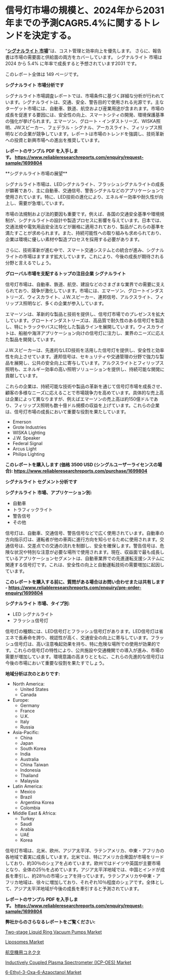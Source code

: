 <p><h1>信号灯市場の規模と、2024年から2031年までの予測CAGR5.4%に関するトレンドを決定する。</h1></p><p>&ldquo;<strong><a href="https://www.reliableresearchreports.com/signal-lights-r1699804?utm_campaign=107&utm_medium=9&utm_source=Github&utm_content=ia&utm_term=06122024&utm_id=signal-lights">シグナルライト 市場</a></strong>&rdquo;は、コスト管理と効率向上を優先します。 さらに、報告書は市場の需要面と供給面の両方をカバーしています。 シグナルライト 市場は 2024 から 5.4% に年率で成長すると予想されています2031 です。</p>
<p>このレポート全体は 149 ページです。</p>
<p><strong>シグナルライト 市場分析です</strong></p>
<p><p>シグナルライト市場調査レポートでは、市場条件に基づく詳細な分析が行われています。シグナルライトは、交通、安全、警告目的で使用される光源です。主なターゲット市場には、自動車、鉄道、航空および産業用途が含まれます。市場の成長を促進する要因には、安全性の向上、スマートシティの開発、環境保護基準の強化が挙げられます。エマーソン、グロート・インダストリーズ、WISKA照明、JWスピーカー、フェデラル・シグナル、アーカスライト、フィリップス照明などの企業が競争しています。レポートは市場のトレンドを強調し、技術革新への投資と新興市場への進出を推奨しています。</p></p>
<p><strong>レポートのサンプル PDF を入手します。&nbsp;<a href="https://www.reliableresearchreports.com/enquiry/request-sample/1699804?utm_campaign=107&utm_medium=9&utm_source=Github&utm_content=ia&utm_term=06122024&utm_id=signal-lights">https://www.reliableresearchreports.com/enquiry/request-sample/1699804</a></strong></p>
<p><p>**シグナルライト市場の展望**</p><p>シグナルライト市場は、LEDシグナルライト、フラッシュシグナルライトの成長が顕著であり、主に自動車、交通信号、警告シグナルなどのアプリケーションで使用されています。特に、LED技術の進化により、エネルギー効率や耐久性が向上し、需要が急増しています。</p><p>市場の法規制および法的要因も重要です。例えば、各国の交通安全基準や環境規制が、シグナルライトの設計や製造プロセスに影響を与えています。日本では、交通法規や電気用品安全法などが厳格に適用されており、製品がこれらの基準を満たすことが求められます。また、持続可能性への取り組みも求められており、企業は環境に優しい素材や製造プロセスを採用する必要があります。</p><p>さらに、技術革新が進む中で、スマート交通システムとの統合が進み、シグナルライトの市場はますます拡大しています。これにより、今後の成長が期待される分野と言えるでしょう。</p></p>
<p><strong>グローバル市場を支配するトップの注目企業 シグナルライト</strong></p>
<p><p>信号灯市場は、自動車、鉄道、航空、建設などのさまざまな業界での需要に支えられており、競争が激化しています。市場には、エマーソン、グロートインダストリーズ、ウィスカライト、J.W.スピーカー、連邦信号、アルクスライト、フィリップス照明など、多くの企業が参入しています。</p><p>エマーソンは、革新的な製品と技術を提供し、信号灯市場でのプレゼンスを拡大しています。グロートインダストリーズは、高品質で耐久性のある信号灯を製造し、特にトラックやバスに特化した製品ラインを展開しています。ウィスカライトは、船舶や海洋アプリケーション向けの信号灯に注力し、業界のニーズに応えた製品を開発しています。</p><p>J.W.スピーカーは、先進的なLED技術を活用した信号灯を提供し、安全性と効率性を向上させています。連邦信号は、セキュリティや交通管理の分野で強力な製品を展開し、公共の安全向上に寄与しています。アルクスライトとフィリップス照明も、エネルギー効率の高い照明ソリューションを提供し、持続可能な開発に貢献しています。</p><p>これらの企業は、持続可能な技術や製品の革新を通じて信号灯市場を成長させ、顧客の多様なニーズに応えることで市場競争力を高めています。具体的な売上高は企業によって異なりますが、例えばエマーソンの売上高は約150億ドルであり、フィリップス照明も数十億ドル規模の収益を上げています。これらの企業は、信号灯市場の成長において重要な役割を果たしています。</p></p>
<p><ul><li>Emerson</li><li>Grote Industries</li><li>WISKA Lighting</li><li>J.W. Speaker</li><li>Federal Signal</li><li>Arcus Light</li><li>Philips Lighting</li></ul></p>
<p><strong>このレポートを購入します (価格 3500 USD (シングルユーザーライセンスの場合):&nbsp;<a href="https://www.reliableresearchreports.com/purchase/1699804?utm_campaign=107&utm_medium=9&utm_source=Github&utm_content=ia&utm_term=06122024&utm_id=signal-lights">https://www.reliableresearchreports.com/purchase/1699804</a></strong></p>
<p><strong>シグナルライト セグメント分析です</strong></p>
<p><strong>シグナルライト 市場、アプリケーション別:</strong></p>
<p><ul><li>自動車</li><li>トラフィックライト</li><li>警告信号</li><li>その他</li></ul></p>
<p><p>信号灯は、自動車、交通信号、警告信号などで広く使用されています。自動車の方向指示灯は、運転者が他の車両に進行方向を知らせるために使用されます。交通信号は、交差点での交通の流れを制御し、安全を確保します。警告信号は、危険な状況や特別な注意が必要な場所で使用されます。現在、収益面で最も成長しているアプリケーションセグメントは、自動車業界での先進運転支援システムに関連する信号灯です。これは、安全性の向上と自動運転技術の需要増加に起因しています。</p></p>
<p><strong>このレポートを購入する前に、質問がある場合はお問い合わせまたは共有します - <a href="https://www.reliableresearchreports.com/enquiry/pre-order-enquiry/1699804?utm_campaign=107&utm_medium=9&utm_source=Github&utm_content=ia&utm_term=06122024&utm_id=signal-lights">https://www.reliableresearchreports.com/enquiry/pre-order-enquiry/1699804</a></strong></p>
<p><strong>シグナルライト 市場、タイプ別:</strong></p>
<p><ul><li>LED シグナルライト</li><li>フラッシュ信号灯</li></ul></p>
<p><p>信号灯の種類には、LED信号灯とフラッシュ信号灯があります。LED信号灯は省エネで長寿命を誇り、視認性が高く、交通安全の向上に寄与しています。フラッシュ信号灯は、高い注意喚起効果を持ち、特に危険な場所での使用が効果的です。これらの信号灯の特性により、公共施設や交通機関での導入が進み、市場の需要が増加しています。環境意識の高まりとともに、これらの先進的な信号灯は今後の市場において重要な役割を果たすでしょう。</p></p>
<p><strong>地域分析は次のとおりです:</strong></p>
<p><ul>
    <li>
        North America:
        <ul>
            <li>United States</li>
            <li>Canada</li>
        </ul>
    </li>
    <li>
        Europe:
        <ul>
            <li>Germany</li>
            <li>France</li>
            <li>U.K.</li>
            <li>Italy</li>
            <li>Russia</li>
        </ul>
    </li>
    <li>
        Asia-Pacific:
        <ul>
            <li>China</li>
            <li>Japan</li>
            <li>South Korea</li>
            <li>India</li>
            <li>Australia</li>
            <li>China Taiwan</li>
            <li>Indonesia</li>
            <li>Thailand</li>
            <li>Malaysia</li>
        </ul>
    </li>
    <li>
        Latin America:
        <ul>
            <li>Mexico</li>
            <li>Brazil</li>
            <li>Argentina Korea</li>
            <li>Colombia</li>
        </ul>
    </li>
    <li>
        Middle East & Africa:
        <ul>
            <li>Turkey</li>
            <li>Saudi</li>
            <li>Arabia</li>
            <li>UAE</li>
            <li>Korea</li>
        </ul>
    </li>
    </ul></p>
<p><p>信号灯市場は、北米、欧州、アジア太平洋、ラテンアメリカ、中東・アフリカの各地域で着実に成長しています。北米では、特にアメリカ合衆国が市場をリードしており、約30％のシェアを占めています。欧州ではドイツや英国が主要市場となり、全体の25％を占めています。アジア太平洋地域では、中国とインドが成長を牽引し、約28％の市場シェアを持っています。ラテンアメリカや中東・アフリカ地域は、徐々に増加しており、それぞれ10％程度のシェアです。全体として、アジア太平洋地域が今後の成長を牽引すると予測されています。</p></p>
<p><strong>レポートのサンプル PDF を入手します。&nbsp;<a href="https://www.reliableresearchreports.com/enquiry/request-sample/1699804?utm_campaign=107&utm_medium=9&utm_source=Github&utm_content=ia&utm_term=06122024&utm_id=signal-lights">https://www.reliableresearchreports.com/enquiry/request-sample/1699804</a></strong></p>
<p><strong>弊社からのさらなるレポートをご覧ください:</strong></p>
<p><p><a href="https://github.com/luckyshygirl/Market-Research-Report-List-7/blob/main/two-stage-liquid-ring-vacuum-pumps-market.md?utm_campaign=107&utm_medium=9&utm_source=Github&utm_content=ia&utm_term=06122024&utm_id=signal-lights">Two-stage Liquid Ring Vacuum Pumps Market</a></p><p><a href="https://www.linkedin.com/pulse/current-future-growth-potential-liposomes-market-anticipated-j9z2c?utm_campaign=107&utm_medium=9&utm_source=Github&utm_content=ia&utm_term=06122024&utm_id=signal-lights">Liposomes Market</a></p><p><a href="https://github.com/mohamedbakry57/Market-Research-Report-List-6/blob/main/335155626964.md?utm_campaign=107&utm_medium=9&utm_source=Github&utm_content=ia&utm_term=06122024&utm_id=signal-lights">航空機用コネクタ</a></p><p><a href="https://github.com/arionmp/Market-Research-Report-List-5/blob/main/inductively-coupled-plasma-spectrometer-icp-oes-market.md?utm_campaign=107&utm_medium=9&utm_source=Github&utm_content=ia&utm_term=06122024&utm_id=signal-lights">Inductively Coupled Plasma Spectrometer (ICP-OES) Market</a></p><p><a href="https://issuu.com/reportprime-2/docs/6-ethyl-3-oxa-6-azaoctanol-market-size-2030.pptx?utm_campaign=107&utm_medium=9&utm_source=Github&utm_content=ia&utm_term=06122024&utm_id=signal-lights">6-Ethyl-3-Oxa-6-Azaoctanol Market</a></p></p>